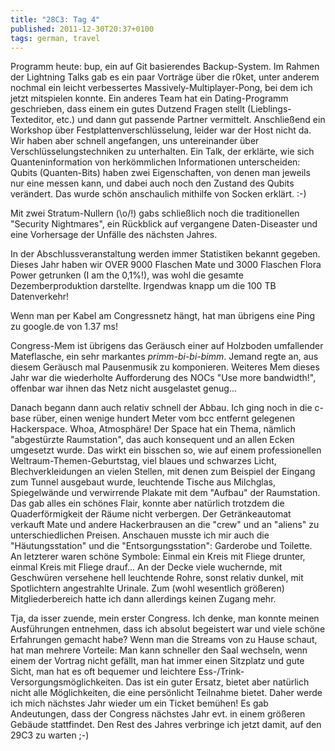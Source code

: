 ```yaml
---
title: "28C3: Tag 4"
published: 2011-12-30T20:37+0100
tags: german, travel
---
```


Programm heute: bup, ein auf Git basierendes Backup-System. Im Rahmen der Lightning Talks gab es ein paar Vorträge über die r0ket, unter anderem nochmal ein leicht verbessertes Massively-Multiplayer-Pong, bei dem ich jetzt mitspielen konnte. Ein anderes Team hat ein Dating-Programm geschrieben, dass einem ein gutes Dutzend Fragen stellt (Lieblings-Texteditor, etc.) und dann gut passende Partner vermittelt. Anschließend ein Workshop über Festplattenverschlüsselung, leider war der Host nicht da. Wir haben aber schnell angefangen, uns untereinander über Verschlüsselungstechniken zu unterhalten. Ein Talk, der erklärte, wie sich Quanteninformation von herkömmlichen Informationen unterscheiden: Qubits (Quanten-Bits) haben zwei Eigenschaften, von denen man jeweils nur eine messen kann, und dabei auch noch den Zustand des Qubits verändert. Das wurde schön anschaulich mithilfe von Socken erklärt. :-)

Mit zwei Stratum-Nullern (\o/!) gabs schließlich noch die traditionellen "Security Nightmares", ein Rückblick auf vergangene Daten-Diseaster und eine Vorhersage der Unfälle des nächsten Jahres.

In der Abschlussveranstaltung werden immer Statistiken bekannt gegeben. Dieses Jahr haben wir OVER 9000 Flaschen Mate und 3000 Flaschen Flora Power getrunken (I am the 0,1%!), was wohl die gesamte Dezemberproduktion darstellte. Irgendwas knapp um die 100 TB Datenverkehr!

Wenn man per Kabel am Congressnetz hängt, hat man übrigens eine Ping zu google.de von 1.37 ms!

Congress-Mem ist übrigens das Geräusch einer auf Holzboden umfallender Mateflasche, ein sehr markantes *primm-bi-bi-bimm*. Jemand regte an, aus diesem Geräusch mal Pausenmusik zu komponieren. Weiteres Mem dieses Jahr war die wiederholte Aufforderung des NOCs "Use more bandwidth!", offenbar war ihnen das Netz nicht ausgelastet genug...

Danach begann dann auch relativ schnell der Abbau. Ich ging noch in die c-base rüber, einen wenige hundert Meter vom bcc entfernt gelegenen Hackerspace. Whoa, Atmosphäre! Der Space hat ein Thema, nämlich "abgestürzte Raumstation", das auch konsequent und an allen Ecken umgesetzt wurde. Das wirkt ein bisschen so, wie auf einem professionellen Weltraum-Themen-Geburtstag, viel blaues und schwarzes Licht, Blechverkleidungen an vielen Stellen, mit denen zum Beispiel der Eingang zum Tunnel ausgebaut wurde, leuchtende Tische aus Milchglas, Spiegelwände und verwirrende Plakate mit dem "Aufbau" der Raumstation. Das gab alles ein schönes Flair, konnte aber natürlich trotzdem die Quaderförmigkeit der Räume nicht verbergen. Der Getränkeautomat verkauft Mate und andere Hackerbrausen an die "crew" und an "aliens" zu unterschiedlichen Preisen.
Anschauen musste ich mir auch die "Häutungsstation" und die "Entsorgungsstation": Garderobe und Toilette. An letzterer waren schöne Symbole: Einmal ein Kreis mit Fliege drunter, einmal Kreis mit Fliege drauf... An der Decke viele wuchernde, mit Geschwüren versehene hell leuchtende Rohre, sonst relativ dunkel, mit Spotlichtern angestrahlte Urinale. Zum (wohl wesentlich größeren) Mitgliederbereich hatte ich dann allerdings keinen Zugang mehr.

Tja, da isser zuende, mein erster Congress. Ich denke, man konnte meinen Ausführungen entnehmen, dass ich absolut begeistert war und viele schöne Erfahrungen gemacht habe? Wenn man die Streams von zu Hause schaut, hat man mehrere Vorteile: Man kann schneller den Saal wechseln, wenn einem der Vortrag nicht gefällt, man hat immer einen Sitzplatz und gute Sicht, man hat es oft bequemer und leichtere Ess-/Trink-Versorgungsmöglichkeiten. Das ist ein guter Ersatz, bietet aber natürlich nicht alle Möglichkeiten, die eine persönlicht Teilnahme bietet. Daher werde ich mich nächstes Jahr wieder um ein Ticket bemühen! Es gab Andeutungen, dass der Congress nächstes Jahr evt. in einem größeren Gebäude stattfindet. Den Rest des Jahres verbringe ich jetzt damit, auf den 29C3 zu warten ;-)
